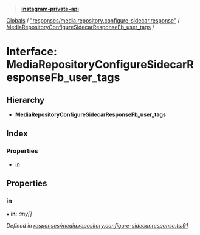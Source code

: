 > **[instagram-private-api](../README.md)**

[Globals](../README.md) / ["responses/media.repository.configure-sidecar.response"](../modules/_responses_media_repository_configure_sidecar_response_.md) / [MediaRepositoryConfigureSidecarResponseFb_user_tags](_responses_media_repository_configure_sidecar_response_.mediarepositoryconfiguresidecarresponsefb_user_tags.md) /

# Interface: MediaRepositoryConfigureSidecarResponseFb_user_tags

## Hierarchy

* **MediaRepositoryConfigureSidecarResponseFb_user_tags**

## Index

### Properties

* [in](_responses_media_repository_configure_sidecar_response_.mediarepositoryconfiguresidecarresponsefb_user_tags.md#in)

## Properties

###  in

• **in**: *any[]*

*Defined in [responses/media.repository.configure-sidecar.response.ts:91](https://github.com/dilame/instagram-private-api/blob/01eb399/src/responses/media.repository.configure-sidecar.response.ts#L91)*